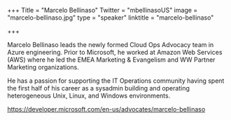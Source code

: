 +++
Title = "Marcelo Bellinaso"
Twitter = "mbellinasoUS"
image = "marcelo-bellinaso.jpg"
type = "speaker"
linktitle = "marcelo-bellinaso"

+++

Marcelo Bellinaso leads the newly formed Cloud Ops Advocacy team in Azure engineering. Prior to Microsoft, he worked at Amazon Web Services (AWS) where he led the EMEA Marketing & Evangelism and WW Partner Marketing organizations. 

He has a passion for supporting the IT Operations community having spent the first half of his career as a sysadmin building and operating heterogeneous Unix, Linux, and Windows environments.

https://developer.microsoft.com/en-us/advocates/marcelo-bellinaso 
